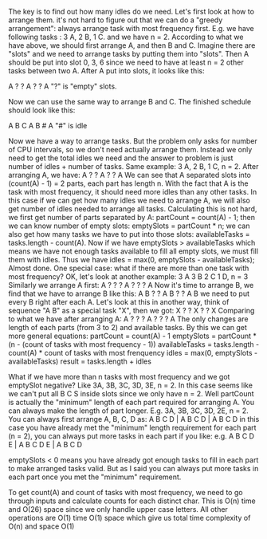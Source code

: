 The key is to find out how many idles do we need.
Let's first look at how to arrange them. it's not hard to figure out that we can do a "greedy arrangement": always arrange task with most frequency first.
E.g. we have following tasks : 3 A, 2 B, 1 C. and we have n = 2. According to what we have above, we should first arrange A, and then B and C. Imagine there are "slots" and we need to arrange tasks by putting them into "slots". Then A should be put into slot 0, 3, 6 since we need to have at least n = 2 other tasks between two A. After A put into slots, it looks like this:

A ? ? A ? ? A
"?" is "empty" slots.

Now we can use the same way to arrange B and C. The finished schedule should look like this:

A B C A B # A
"#" is idle

Now we have a way to arrange tasks. But the problem only asks for number of CPU intervals, so we don't need actually arrange them. Instead we only need to get the total idles we need and the answer to problem is just number of idles + number of tasks.
Same example: 3 A, 2 B, 1 C, n = 2. After arranging A, we have:
A ? ? A ? ? A
We can see that A separated slots into (count(A) - 1) = 2 parts, each part has length n. With the fact that A is the task with most frequency, it should need more idles than any other tasks. In this case if we can get how many idles we need to arrange A, we will also get number of idles needed to arrange all tasks. Calculating this is not hard, we first get number of parts separated by A: partCount = count(A) - 1; then we can know number of empty slots: emptySlots = partCount * n; we can also get how many tasks we have to put into those slots: availableTasks = tasks.length - count(A). Now if we have emptySlots > availableTasks which means we have not enough tasks available to fill all empty slots, we must fill them with idles. Thus we have idles = max(0, emptySlots - availableTasks);
Almost done. One special case: what if there are more than one task with most frequency? OK, let's look at another example: 3 A 3 B 2 C 1 D, n = 3
Similarly we arrange A first:
A ? ? ? A ? ? ? A
Now it's time to arrange B, we find that we have to arrange B like this:
A B ? ? A B ? ? A B
we need to put every B right after each A. Let's look at this in another way, think of sequence "A B" as a special task "X", then we got:
X ? ? X ? ? X
Comparing to what we have after arranging A:
A ? ? ? A ? ? ? A
The only changes are length of each parts (from 3 to 2) and available tasks. By this we can get more general equations:
partCount = count(A) - 1
emptySlots = partCount * (n - (count of tasks with most frequency - 1))
availableTasks = tasks.length - count(A) * count of tasks with most frenquency
idles = max(0, emptySlots - availableTasks)
result = tasks.length + idles

What if we have more than n tasks with most frequency and we got emptySlot negative? Like 3A, 3B, 3C, 3D, 3E, n = 2. In this case seems like we can't put all B C S inside slots since we only have n = 2.
Well partCount is actually the "minimum" length of each part required for arranging A. You can always make the length of part longer.
E.g. 3A, 3B, 3C, 3D, 2E, n = 2.
You can always first arrange A, B, C, D as:
A B C D | A B C D | A B C D
in this case you have already met the "minimum" length requirement for each part (n = 2), you can always put more tasks in each part if you like:
e.g.
A B C D E | A B C D E | A B C D

emptySlots < 0 means you have already got enough tasks to fill in each part to make arranged tasks valid. But as I said you can always put more tasks in each part once you met the "minimum" requirement.

To get count(A) and count of tasks with most frequency, we need to go through inputs and calculate counts for each distinct char. This is O(n) time and O(26) space since we only handle upper case letters.
All other operations are O(1) time O(1) space which give us total time complexity of O(n) and space O(1)

